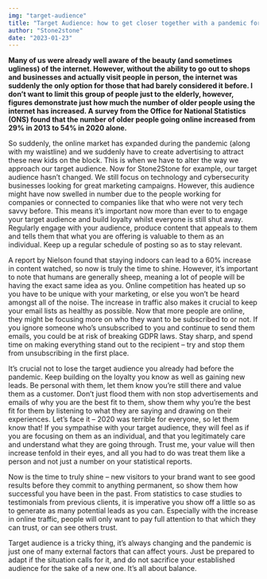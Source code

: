 ```yaml
---
img: "target-audience"
title: "Target Audience: how to get closer together with a pandemic forcing us apart"
author: "Stone2stone"
date: "2023-01-23"
---
```


**Many of us were already well aware of the beauty (and sometimes ugliness) of the internet. However, without the ability to go out to shops and businesses and actually visit people in person, the internet was suddenly the only option for those that had barely considered it before. I don’t want to limit this group of people just to the elderly, however, figures demonstrate just how much the number of older people using the internet has increased. A survey from the Office for National Statistics (ONS) found that the number of older people going online increased from 29% in 2013 to 54% in 2020 alone.**

So suddenly, the online market has expanded during the pandemic (along with my waistline) and we suddenly have to create advertising to attract these new kids on the block. This is when we have to alter the way we approach our target audience. Now for Stone2Stone for example, our target audience hasn’t changed. We still focus on technology and cybersecurity businesses looking for great marketing campaigns. However, this audience might have now swelled in number due to the people working for companies or connected to companies like that who were not very tech savvy before. This means it’s important now more than ever to to engage your target audience and build loyalty whilst everyone is still shut away. Regularly engage with your audience, produce content that appeals to them and tells them that what you are offering is valuable to them as an individual. Keep up a regular schedule of posting so as to stay relevant.

A report by Nielson found that staying indoors can lead to a 60% increase in content watched, so now is truly the time to shine. However, it’s important to note that humans are generally sheep, meaning a lot of people will be having the exact same idea as you. Online competition has heated up so you have to be unique with your marketing, or else you won’t be heard amongst all of the noise. The increase in traffic also makes it crucial to keep your email lists as healthy as possible. Now that more people are online, they might be focusing more on who they want to be subscribed to or not. If you ignore someone who’s unsubscribed to you and continue to send them emails, you could be at risk of breaking GDPR laws. Stay sharp, and spend time on making everything stand out to the recipient – try and stop them from unsubscribing in the first place.

It’s crucial not to lose the target audience you already had before the pandemic. Keep building on the loyalty you know as well as gaining new leads. Be personal with them, let them know you’re still there and value them as a customer. Don’t just flood them with non stop advertisements and emails of why you are the best fit to them, show them why you’re the best fit for them by listening to what they are saying and drawing on their experiences. Let’s face it – 2020 was terrible for everyone, so let them know that! If you sympathise with your target audience, they will feel as if you are focusing on them as an individual, and that you legitimately care and understand what they are going through. Trust me, your value will then increase tenfold in their eyes, and all you had to do was treat them like a person and not just a number on your statistical reports.

Now is the time to truly shine – new visitors to your brand want to see good results before they commit to anything permanent, so show them how successful you have been in the past. From statistics to case studies to testimonials from previous clients, it is imperative you show off a little so as to generate as many potential leads as you can. Especially with the increase in online traffic, people will only want to pay full attention to that which they can trust, or can see others trust.

Target audience is a tricky thing, it’s always changing and the pandemic is just one of many external factors that can affect yours. Just be prepared to adapt if the situation calls for it, and do not sacrifice your established audience for the sake of a new one. It’s all about balance.
